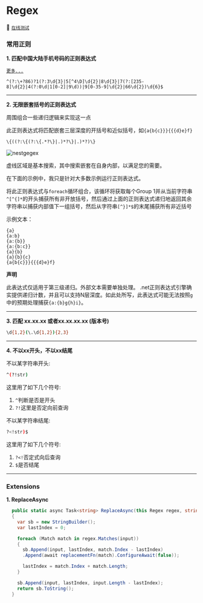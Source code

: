 # Regex

:unicorn: [`在线测试`](https://regex101.com/)

<!-- tabs:start -->

### **常用正则**

**1. 匹配中国大陆手机号码的正则表达式**

[`更多...`](https://github.com/VincentSit/ChinaMobilePhoneNumberRegex/blob/master/README-CN.md)

```text
^(?:\+?86)?1(?:3\d{3}|5[^4\D]\d{2}|8\d{3}|7(?:[235-8]\d{2}|4(?:0\d|1[0-2]|9\d))|9[0-35-9]\d{2}|66\d{2})\d{6}$
```

***

**2. 无限嵌套括号的正则表达式**

周围组合一些递归逻辑来实现这一点

此正则表达式将匹配嵌套三层深度的开括号和近似括号，如`{a{b{c}}}{{{d}e}f}`

```text
\{((?:\{(?:\{.*?\}|.)*?\}|.)*?)\}
```

![nestgegex](https://user-images.githubusercontent.com/58240137/117565394-89bf1c00-b0e3-11eb-9ef1-f72ef749ab20.png)

虚线区域是基本搜索，其中搜索嵌套在自身内部，以满足您的需要。

在下面的示例中，我只是针对大多数示例运行正则表达式。

将此正则表达式与`foreach`循环组合，该循环将获取每个Group 1并从当前字符串`^[^{]*`的开头捕获所有非开放括号，然后通过上面的正则表达式递归地返回其余字符串以捕获内部值下一组括号，然后从字符串`[^}]*$`的末尾捕获所有非近括号

示例文本：

```text
{a}
{a:b}
{a:{b}}
{a:{b:c}}
{a}{b}
{a}{b}{c}
{a{b{c}}}{{{d}e}f}
```
**声明**

此表达式仅适用于第三级递归。外部文本需要单独处理。 .net正则表达式引擎确实提供递归计数，并且可以支持N层深度。如此处所写，此表达式可能无法按照`g`中的预期处理捕获`{a:{b}g{h}i}`。

***

**3. 匹配 xx.xx.xx 或者xx.xx.xx.xx (版本号)**

```bash
\d{1,2}(\.\d{1,2}){2,3}
```

***

**4. 不以xx开头，不以xx结尾**

不以某字符串开头:

```bash
^(?!str)
```

这里用了如下几个符号:

1. `^`判断是否是开头
2. `?!`这里是否定向前查询

不以某字符串结尾:

```bash
?<!str)$
```

这里用了如下几个符号:

1. `?<!`否定式向后查询
2. `$`是否结尾

***

### **Extensions**

**1. ReplaceAsync**

```csharp
  public static async Task<string> ReplaceAsync(this Regex regex, string input, Func<Match, Task<string>> replacementFn)
  {
    var sb = new StringBuilder();
    var lastIndex = 0;

    foreach (Match match in regex.Matches(input))
    {
      sb.Append(input, lastIndex, match.Index - lastIndex)
      .Append(await replacementFn(match).ConfigureAwait(false));

      lastIndex = match.Index + match.Length;
    }

    sb.Append(input, lastIndex, input.Length - lastIndex);
    return sb.ToString();
  }
```

<!-- tabs:end -->
